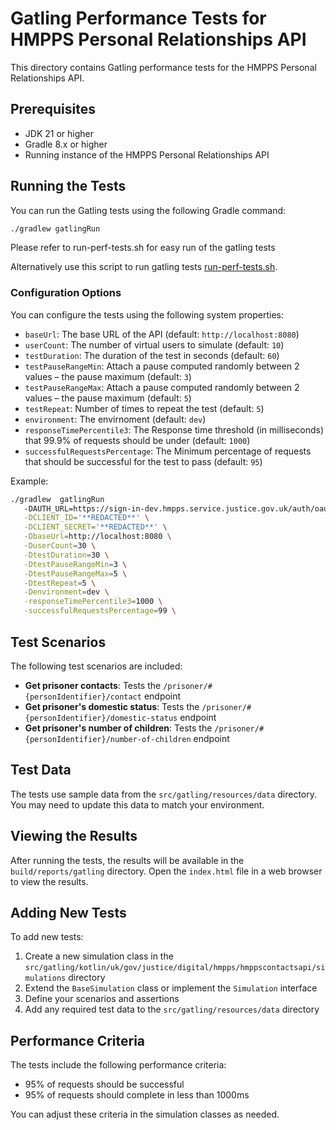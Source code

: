 # Gatling Performance Tests for HMPPS Personal Relationships API

This directory contains Gatling performance tests for the HMPPS Personal Relationships API.

## Prerequisites

- JDK 21 or higher
- Gradle 8.x or higher
- Running instance of the HMPPS Personal Relationships API

## Running the Tests

You can run the Gatling tests using the following Gradle command:

```bash
./gradlew gatlingRun
```
Please refer to run-perf-tests.sh for easy run of the gatling tests

Alternatively use this script to run gatling tests [run-perf-tests.sh](../../scripts/run-perf-tests.sh).

### Configuration Options

You can configure the tests using the following system properties:

- `baseUrl`: The base URL of the API (default: `http://localhost:8080`)
- `userCount`: The number of virtual users to simulate (default: `10`)
- `testDuration`: The duration of the test in seconds (default: `60`)
- `testPauseRangeMin`: Attach a pause computed randomly between 2 values – the pause maximum (default: `3`)
- `testPauseRangeMax`: Attach a pause computed randomly between 2 values – the pause maximum (default: `5`)
- `testRepeat`: Number of times to repeat the test (default: `5`)
- `environment`: The envirnoment (default: `dev`)
- `responseTimePercentile3`: The Response time threshold (in milliseconds) that 99.9% of requests should be under (default: `1000`)
- `successfulRequestsPercentage`: The Minimum percentage of requests that should be successful for the test to pass (default: `95`)

Example:

```bash
./gradlew  gatlingRun
   -DAUTH_URL=https://sign-in-dev.hmpps.service.justice.gov.uk/auth/oauth/token \
   -DCLIENT_ID='**REDACTED**' \
   -DCLIENT_SECRET='**REDACTED**' \
   -DbaseUrl=http://localhost:8080 \
   -DuserCount=30 \
   -DtestDuration=30 \
   -DtestPauseRangeMin=3 \
   -DtestPauseRangeMax=5 \
   -DtestRepeat=5 \
   -Denvironment=dev \
   -responseTimePercentile3=1000 \
   -successfulRequestsPercentage=99 \
```

## Test Scenarios

The following test scenarios are included:

- **Get prisoner contacts**: Tests the `/prisoner/#{personIdentifier}/contact` endpoint
- **Get prisoner's domestic status**: Tests the `/prisoner/#{personIdentifier}/domestic-status` endpoint
- **Get prisoner's number of children**: Tests the `/prisoner/#{personIdentifier}/number-of-children` endpoint

## Test Data

The tests use sample data from the `src/gatling/resources/data` directory. You may need to update this data to match your environment.

## Viewing the Results

After running the tests, the results will be available in the `build/reports/gatling` directory. Open the `index.html` file in a web browser to view the results.

## Adding New Tests

To add new tests:

1. Create a new simulation class in the `src/gatling/kotlin/uk/gov/justice/digital/hmpps/hmppscontactsapi/simulations` directory
2. Extend the `BaseSimulation` class or implement the `Simulation` interface
3. Define your scenarios and assertions
4. Add any required test data to the `src/gatling/resources/data` directory

## Performance Criteria

The tests include the following performance criteria:

- 95% of requests should be successful
- 95% of requests should complete in less than 1000ms

You can adjust these criteria in the simulation classes as needed.